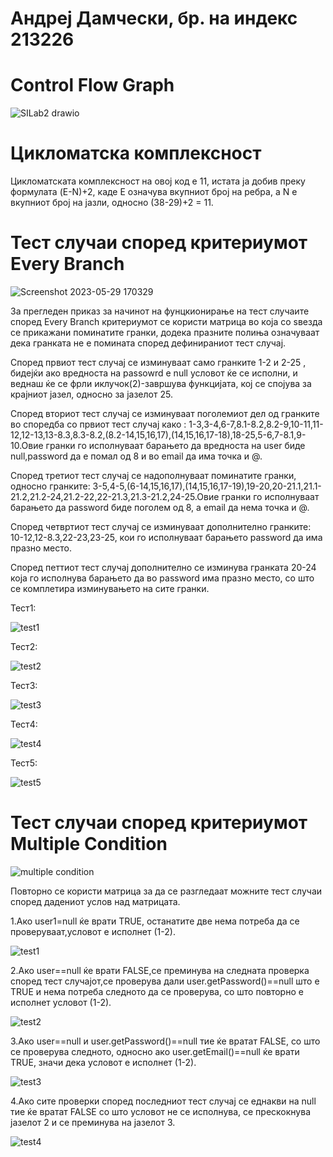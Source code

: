 # Андреј Дамчески, бр. на индекс 213226
 # Control Flow Graph 
![SILab2 drawio](https://github.com/damceskiandrej/SI_2023_lab2_213226/assets/127520269/525af868-e7f4-4efe-a9b7-e089f0e9bb29)
 # Цикломатска комплексност 
 Цикломатската комплексност на овој код е 11, истата ја добив преку формулата (E-N)+2, каде E означува вкупниот број на ребра, а N е вкупниот број на јазли, односно
 (38-29)+2 = 11.
 # Тест случаи според критериумот Every Branch 
 ![Screenshot 2023-05-29 170329](https://github.com/damceskiandrej/SI_2023_lab2_213226/assets/127520269/db333f6f-90cf-4c5f-9f09-c401e424349c)

За прегледен приказ за начинот на фунцкионирање на тест случаите според Every Branch критериумот се користи матрица во која со ѕвезда се прикажани поминатите гранки, додека празните полиња означуваат дека гранката не е помината според дефинираниот тест случај. 

Според првиот тест случај се изминуваат само гранките 1-2 и 2-25 , бидејќи ако вредноста на passowrd е null условот ќе се исполни, и веднаш ќе се фрли иклучок(2)-завршува функцијата, кој се спојува за крајниот јазел, односно за јазелот 25.

Според вториот тест случај се изминуваат поголемиот дел од гранките во споредба со првиот тест случај како : 1-3,3-4,6-7,8.1-8.2,8.2-9,10-11,11-12,12-13,13-8.3,8.3-8.2,(8.2-14,15,16,17),(14,15,16,17-18),18-25,5-6,7-8.1,9-10.Овие гранки го исполнуваат барањето да вредноста на user биде null,password да е помал од 8 и во email да има точка и @.

Според третиот тест случај се надополнуваат поминатите гранки, односно гранките: 3-5,4-5,(6-14,15,16,17),(14,15,16,17-19),19-20,20-21.1,21.1-21.2,21.2-24,21.2-22,22-21.3,21.3-21.2,24-25.Овие гранки го исполнуваат барањето да password биде поголем од 8, а email да нема точка и @. 

Според четвртиот тест случај се изминуваат дополнително гранките: 10-12,12-8.3,22-23,23-25, кои го исполнуваат барањето password да има празно место.

Според петтиот тест случај дополнително се изминува гранката 20-24 која го исполнува барањето да во password има празно место, со што се комплетира изминувањето на сите гранки.  

Тест1:  

![test1](https://github.com/damceskiandrej/SI_2023_lab2_213226/assets/127520269/2badd1f6-6e38-4803-b81a-a3e18f9b9438)

Тест2: 

![test2](https://github.com/damceskiandrej/SI_2023_lab2_213226/assets/127520269/59ac85e1-2441-4c93-9edb-87444725cc6f)

Тест3: 

![test3](https://github.com/damceskiandrej/SI_2023_lab2_213226/assets/127520269/14467665-ecf3-4a12-8962-e5b7fa2f8e36)

Тест4:

![test4](https://github.com/damceskiandrej/SI_2023_lab2_213226/assets/127520269/a938f236-256b-444d-a4ef-4c5a730996e1)

Тест5:

![test5](https://github.com/damceskiandrej/SI_2023_lab2_213226/assets/127520269/4aa0d363-c97e-4862-b695-bea40a2cdb76)

 # Тест случаи според критериумот Multiple Condition 
 ![multiple condition](https://github.com/damceskiandrej/SI_2023_lab2_213226/assets/127520269/96b17391-9fe4-44c6-bbb3-3bc7ff35b4c2) 
 
Повторно се користи матрица за да се разгледаат можните тест случаи според дадениот услов над матрицата.

1.Ако user1=null ќе врати TRUE, останатите две нема потреба да се проверуваат,условот е исполнет (1-2).  

![test1](https://github.com/damceskiandrej/SI_2023_lab2_213226/assets/127520269/57160643-8ec0-4f7c-86ed-e991a58cd5b1)


2.Ако user==null ќе врати FALSE,се преминува на следната проверка според тест случајот,се проверува дали user.getPassword()==null што е TRUE и нема потреба следното да се проверува, со што повторно е исполнет условот (1-2). 

![test2](https://github.com/damceskiandrej/SI_2023_lab2_213226/assets/127520269/48e8570c-9c21-4afb-872a-1ee5a5a49d67)


3.Ако user==null и user.getPassword()==null тие ќе вратат FALSE, со што се проверува следното, односно ако user.getEmail()==null ќе врати TRUE, значи дека условот е исполнет (1-2).

![test3](https://github.com/damceskiandrej/SI_2023_lab2_213226/assets/127520269/9dc9bb73-7863-482b-88fc-317a6436298f)


4.Ако сите проверки според последниот тест случај се еднакви на null тие ќе вратат FALSE со што условот не се исполнува, се прескокнува јазелот 2 и се преминува на јазелот 3.

![test4](https://github.com/damceskiandrej/SI_2023_lab2_213226/assets/127520269/10ca8dcb-9c60-4bb4-97ed-0e8cbde9f0ac)
